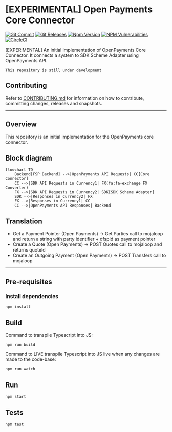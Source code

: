 # [EXPERIMENTAL] Open Payments Core Connector

<!-- ACTION: REPLACE sdk-core-connector-openpayments-api-svc placeholders in this document -->
[![Git Commit](https://img.shields.io/github/last-commit/mojaloop/sdk-core-connector-openpayments-api-svc.svg?style=flat)](https://github.com/mojaloop/sdk-core-connector-openpayments-api-svc/commits/master)
[![Git Releases](https://img.shields.io/github/release/mojaloop/sdk-core-connector-openpayments-api-svc.svg?style=flat)](https://github.com/mojaloop/sdk-core-connector-openpayments-api-svc/releases)
[![Npm Version](https://img.shields.io/npm/v/@mojaloop/sdk-core-connector-openpayments-api-svc.svg?style=flat)](https://www.npmjs.com/package/@mojaloop/sdk-core-connector-openpayments-api-svc)
[![NPM Vulnerabilities](https://img.shields.io/snyk/vulnerabilities/npm/@mojaloop/sdk-core-connector-openpayments-api-svc.svg?style=flat)](https://www.npmjs.com/package/@mojaloop/sdk-core-connector-openpayments-api-svc)
[![CircleCI](https://circleci.com/gh/mojaloop/sdk-core-connector-openpayments-api-svc.svg?style=svg)](https://circleci.com/gh/mojaloop/sdk-core-connector-openpayments-api-svc)

[EXPERIMENTAL] An initial implementation of OpenPayments Core Connector. It connects a system to SDK Scheme Adapter using OpenPayments API.

`This repository is still under development`

## Contributing

Refer to [CONTRIBUTING.md](./CONTRIBUTING.md) for information on how to contribute, committing changes, releases and snapshots.

---

## Overview

This repository is an initial implementation for the OpenPayments core connector.

## Block diagram

```mermaid
flowchart TD
    Backend[FSP Backend] -->|OpenPayments API Requests| CC[Core Connector]
    CC -->|SDK API Requests in Currency1| FX(fa:fa-exchange FX Converter)
    FX -->|SDK API Requests in Currency2| SDK[SDK Scheme Adapter]
    SDK -->|Responses in Currency2| FX
    FX -->|Responses in Currency1| CC
    CC -->|OpenPayments API Responses| Backend
```

## Translation
- Get a Payment Pointer (Open Payments) -> Get Parties call to mojaloop and return a string with party identifier + dfspId as payment pointer
- Create a Quote (Open Payments) -> POST Quotes call to mojaloop and returns quoteId
- Create an Outgoing Payment (Open Payments) -> POST Transfers call to mojaloop

---

## Pre-requisites

### Install dependencies

```bash
npm install
```

## Build

Command to transpile Typescript into JS:

```bash
npm run build
```

Command to LIVE transpile Typescript into JS live when any changes are made to the code-base:

```bash
npm run watch
```

## Run

```bash
npm start
```

## Tests

```bash
npm test
```